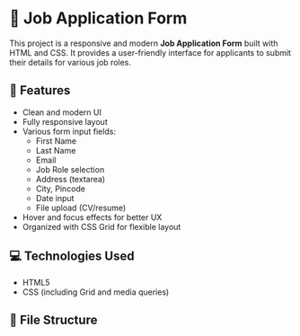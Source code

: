 # 📝 Job Application Form

This project is a responsive and modern **Job Application Form** built with HTML and CSS. It provides a user-friendly interface for applicants to submit their details for various job roles.

## 🚀 Features

- Clean and modern UI
- Fully responsive layout
- Various form input fields:
  - First Name
  - Last Name
  - Email
  - Job Role selection
  - Address (textarea)
  - City, Pincode
  - Date input
  - File upload (CV/resume)
- Hover and focus effects for better UX
- Organized with CSS Grid for flexible layout

## 💻 Technologies Used

- HTML5
- CSS (including Grid and media queries)
## 📂 File Structure

